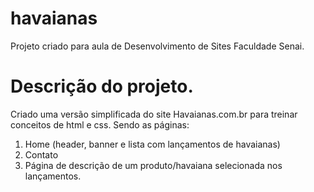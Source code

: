 # havaianas
Projeto criado para aula de Desenvolvimento de Sites Faculdade Senai.

# Descrição do projeto.
Criado uma versão simplificada do site Havaianas.com.br para treinar conceitos de html e css.
Sendo as páginas:

1. Home (header, banner e lista com lançamentos de havaianas)
2. Contato
3. Página de descrição de um produto/havaiana selecionada nos lançamentos.

